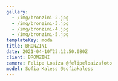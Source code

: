 ```yaml
---
gallery:
  - /img/bronzini-2.jpg
  - /img/bronzini-3.jpg
  - /img/bronzini-4.jpg
  - /img/bronzini-5.jpg
templateKey: moda
title: BRONZINI
date: 2021-04-10T23:12:50.080Z
client: BRONZINI
camera: Felipe Loaiza @felipeloaizafoto
model: Sofia Kaless @sofiakaless
---
```


